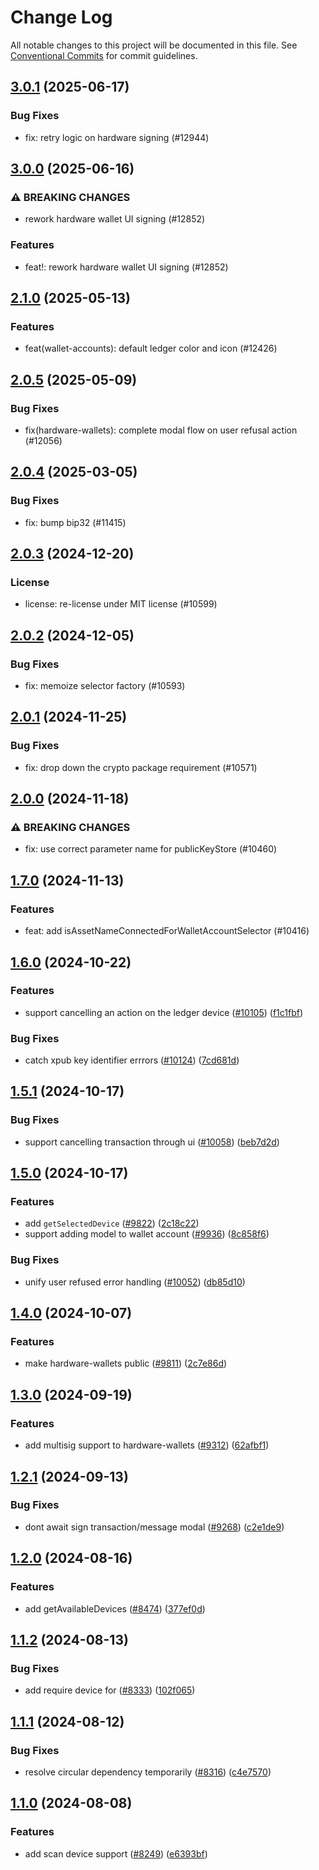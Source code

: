 # Change Log

All notable changes to this project will be documented in this file.
See [Conventional Commits](https://conventionalcommits.org) for commit guidelines.

## [3.0.1](https://github.com/ExodusMovement/exodus-hydra/compare/@exodus/hardware-wallets@3.0.0...@exodus/hardware-wallets@3.0.1) (2025-06-17)

### Bug Fixes

- fix: retry logic on hardware signing (#12944)

## [3.0.0](https://github.com/ExodusMovement/exodus-hydra/compare/@exodus/hardware-wallets@2.1.0...@exodus/hardware-wallets@3.0.0) (2025-06-16)

### ⚠ BREAKING CHANGES

- rework hardware wallet UI signing (#12852)

### Features

- feat!: rework hardware wallet UI signing (#12852)

## [2.1.0](https://github.com/ExodusMovement/exodus-hydra/compare/@exodus/hardware-wallets@2.0.5...@exodus/hardware-wallets@2.1.0) (2025-05-13)

### Features

- feat(wallet-accounts): default ledger color and icon (#12426)

## [2.0.5](https://github.com/ExodusMovement/exodus-hydra/compare/@exodus/hardware-wallets@2.0.4...@exodus/hardware-wallets@2.0.5) (2025-05-09)

### Bug Fixes

- fix(hardware-wallets): complete modal flow on user refusal action (#12056)

## [2.0.4](https://github.com/ExodusMovement/exodus-hydra/compare/@exodus/hardware-wallets@2.0.3...@exodus/hardware-wallets@2.0.4) (2025-03-05)

### Bug Fixes

- fix: bump bip32 (#11415)

## [2.0.3](https://github.com/ExodusMovement/exodus-hydra/compare/@exodus/hardware-wallets@2.0.2...@exodus/hardware-wallets@2.0.3) (2024-12-20)

### License

- license: re-license under MIT license (#10599)

## [2.0.2](https://github.com/ExodusMovement/exodus-hydra/compare/@exodus/hardware-wallets@2.0.1...@exodus/hardware-wallets@2.0.2) (2024-12-05)

### Bug Fixes

- fix: memoize selector factory (#10593)

## [2.0.1](https://github.com/ExodusMovement/exodus-hydra/compare/@exodus/hardware-wallets@2.0.0...@exodus/hardware-wallets@2.0.1) (2024-11-25)

### Bug Fixes

- fix: drop down the crypto package requirement (#10571)

## [2.0.0](https://github.com/ExodusMovement/exodus-hydra/compare/@exodus/hardware-wallets@1.7.0...@exodus/hardware-wallets@2.0.0) (2024-11-18)

### ⚠ BREAKING CHANGES

- fix: use correct parameter name for publicKeyStore (#10460)

## [1.7.0](https://github.com/ExodusMovement/exodus-hydra/compare/@exodus/hardware-wallets@1.6.0...@exodus/hardware-wallets@1.7.0) (2024-11-13)

### Features

- feat: add isAssetNameConnectedForWalletAccountSelector (#10416)

## [1.6.0](https://github.com/ExodusMovement/exodus-hydra/compare/@exodus/hardware-wallets@1.5.1...@exodus/hardware-wallets@1.6.0) (2024-10-22)

### Features

- support cancelling an action on the ledger device ([#10105](https://github.com/ExodusMovement/exodus-hydra/issues/10105)) ([f1c1fbf](https://github.com/ExodusMovement/exodus-hydra/commit/f1c1fbff6ec70b7ddc68dd700ffb556b673b7a5a))

### Bug Fixes

- catch xpub key identifier errrors ([#10124](https://github.com/ExodusMovement/exodus-hydra/issues/10124)) ([7cd681d](https://github.com/ExodusMovement/exodus-hydra/commit/7cd681deec14adfa9c3e7613f276f2745f1df441))

## [1.5.1](https://github.com/ExodusMovement/exodus-hydra/compare/@exodus/hardware-wallets@1.5.0...@exodus/hardware-wallets@1.5.1) (2024-10-17)

### Bug Fixes

- support cancelling transaction through ui ([#10058](https://github.com/ExodusMovement/exodus-hydra/issues/10058)) ([beb7d2d](https://github.com/ExodusMovement/exodus-hydra/commit/beb7d2d1aafba17678a34febcf2458163d9182d2))

## [1.5.0](https://github.com/ExodusMovement/exodus-hydra/compare/@exodus/hardware-wallets@1.4.0...@exodus/hardware-wallets@1.5.0) (2024-10-17)

### Features

- add `getSelectedDevice` ([#9822](https://github.com/ExodusMovement/exodus-hydra/issues/9822)) ([2c18c22](https://github.com/ExodusMovement/exodus-hydra/commit/2c18c22d419ba9136cd8b264e946b151df438c59))
- support adding model to wallet account ([#9936](https://github.com/ExodusMovement/exodus-hydra/issues/9936)) ([8c858f6](https://github.com/ExodusMovement/exodus-hydra/commit/8c858f6e08e41bee3261f444c3d25e8bdd385014))

### Bug Fixes

- unify user refused error handling ([#10052](https://github.com/ExodusMovement/exodus-hydra/issues/10052)) ([db85d10](https://github.com/ExodusMovement/exodus-hydra/commit/db85d108333630d09bad545c5ec1169b937e08fe))

## [1.4.0](https://github.com/ExodusMovement/exodus-hydra/compare/@exodus/hardware-wallets@1.3.0...@exodus/hardware-wallets@1.4.0) (2024-10-07)

### Features

- make hardware-wallets public ([#9811](https://github.com/ExodusMovement/exodus-hydra/issues/9811)) ([2c7e86d](https://github.com/ExodusMovement/exodus-hydra/commit/2c7e86d39d400da91f42ae57549cfca840d292ab))

## [1.3.0](https://github.com/ExodusMovement/exodus-hydra/compare/@exodus/hardware-wallets@1.2.1...@exodus/hardware-wallets@1.3.0) (2024-09-19)

### Features

- add multisig support to hardware-wallets ([#9312](https://github.com/ExodusMovement/exodus-hydra/issues/9312)) ([62afbf1](https://github.com/ExodusMovement/exodus-hydra/commit/62afbf1fa0295e3267b807c38a756a9169fdd816))

## [1.2.1](https://github.com/ExodusMovement/exodus-hydra/compare/@exodus/hardware-wallets@1.2.0...@exodus/hardware-wallets@1.2.1) (2024-09-13)

### Bug Fixes

- dont await sign transaction/message modal ([#9268](https://github.com/ExodusMovement/exodus-hydra/issues/9268)) ([c2e1de9](https://github.com/ExodusMovement/exodus-hydra/commit/c2e1de987c31b2277bcc3cf65d13e11758bd2110))

## [1.2.0](https://github.com/ExodusMovement/exodus-hydra/compare/@exodus/hardware-wallets@1.1.2...@exodus/hardware-wallets@1.2.0) (2024-08-16)

### Features

- add getAvailableDevices ([#8474](https://github.com/ExodusMovement/exodus-hydra/issues/8474)) ([377ef0d](https://github.com/ExodusMovement/exodus-hydra/commit/377ef0d2c4e25ac33085c638ec7bbfe5dff74efd))

## [1.1.2](https://github.com/ExodusMovement/exodus-hydra/compare/@exodus/hardware-wallets@1.1.1...@exodus/hardware-wallets@1.1.2) (2024-08-13)

### Bug Fixes

- add require device for ([#8333](https://github.com/ExodusMovement/exodus-hydra/issues/8333)) ([102f065](https://github.com/ExodusMovement/exodus-hydra/commit/102f065d66f00e0501986aeb53d90435f1e51adc))

## [1.1.1](https://github.com/ExodusMovement/exodus-hydra/compare/@exodus/hardware-wallets@1.1.0...@exodus/hardware-wallets@1.1.1) (2024-08-12)

### Bug Fixes

- resolve circular dependency temporarily ([#8316](https://github.com/ExodusMovement/exodus-hydra/issues/8316)) ([c4e7570](https://github.com/ExodusMovement/exodus-hydra/commit/c4e75706c5f1e4e4be63d6c46dcaa5f30f71d124))

## [1.1.0](https://github.com/ExodusMovement/exodus-hydra/compare/@exodus/hardware-wallets@1.0.0...@exodus/hardware-wallets@1.1.0) (2024-08-08)

### Features

- add scan device support ([#8249](https://github.com/ExodusMovement/exodus-hydra/issues/8249)) ([e6393bf](https://github.com/ExodusMovement/exodus-hydra/commit/e6393bf91235a9b0d719097d855e1808efc48a33))
